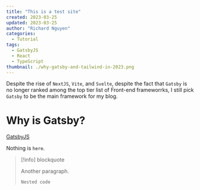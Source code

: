 ```yaml
---
title: "This is a test site"
created: 2023-03-25
updated: 2023-03-25
author: "Richard Nguyen"
categories:
  - Tutorial
tags:
  - GatsbyJS
  - React
  - TypeScript
thumbnail: ./why-gatsby-and-tailwind-in-2023.png
---
```


Despite the rise of `NextJS`, `Vite`, and `Svelte`, despite the fact that
`Gatsby` is no longer ranked among the top tier list of Front-end frameworrks, I
still pick `Gatsby` to be the main framework for my blog.

<!-- end -->

# Why is Gatsby?

[GatsbyJS](https://www.gatsbyjs.com/)

Nothing is `here`.

> [!info] blockquote
>
> Another paragraph.
>
> ```
> Nested code
> ```
